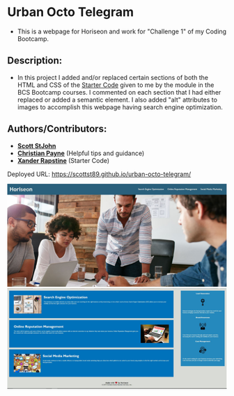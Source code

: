 # **Urban Octo Telegram**
- This is a webpage for Horiseon and work for "Challenge 1" of my Coding Bootcamp. 

## **Description**:
- In this project I added and/or replaced certain sections of both the HTML and CSS of the [Starter Code](https://github.com/coding-boot-camp/urban-octo-telegram) given to me by the module in the BCS Bootcamp courses. I commented on each section that I had either replaced or added a semantic element. I also added "alt" attributes to images to accomplish this webpage having search engine optimization.

## **Authors/Contributors**:
- [**Scott StJohn**](https://github.com/ScottSt89)
- [**Christian Payne**](https://christianpayne.dev/) (Helpful tips and guidance)
- [**Xander Rapstine**](https://github.com/Xandromus) (Starter Code)

Deployed URL: https://scottst89.github.io/urban-octo-telegram/

![Project ](assets/images/webpage-screenshot.JPG)
![Project ](assets/images/webpage-screenshot2.JPG)
